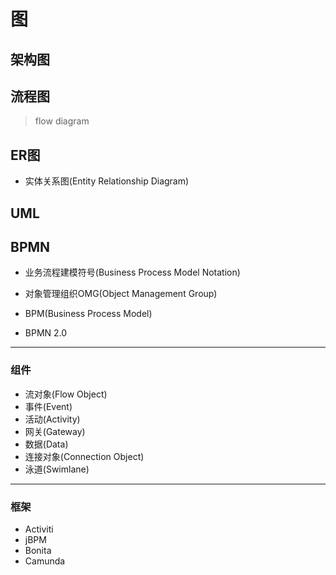 # 图


## 架构图



## 流程图
> flow diagram

## ER图


- 实体关系图(Entity Relationship Diagram)

## UML




## BPMN

- 业务流程建模符号(Business Process Model Notation)

- 对象管理组织OMG(Object Management Group)

- BPM(Business Process Model)

- BPMN 2.0

---
### 组件
- 流对象(Flow Object)
- 事件(Event)
- 活动(Activity)
- 网关(Gateway)
- 数据(Data)
- 连接对象(Connection Object)
- 泳道(Swimlane)

---
### 框架
- Activiti
- jBPM
- Bonita
- Camunda